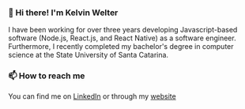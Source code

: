 ### 👋 Hi there! I'm Kelvin Welter
I have been working for over three years developing Javascript-based software (Node.js, React.js, and React Native) as a software engineer. Furthermore, I recently completed my bachelor's degree in computer science at the State University of Santa Catarina.

### 📫 How to reach me
You can find me on [LinkedIn](https://linkedin.com/in/kelvinwelter) or through my [website](https://kelvinwelter.com)

<!--
**kelvinwelter/kelvinwelter** is a ✨ _special_ ✨ repository because its `README.md` (this file) appears on your GitHub profile.

Here are some ideas to get you started:

- 🔭 I’m currently working on ...
- 🌱 I’m currently learning ...
- 👯 I’m looking to collaborate on ...
- 🤔 I’m looking for help with ...
- 💬 Ask me about ...
- 📫 How to reach me: ...
- 😄 Pronouns: ...
- ⚡ Fun fact: ...
-->
